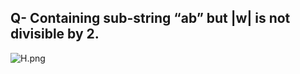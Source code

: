 ## Q- Containing sub-string “ab” but |w| is not divisible by 2.

![H.png](https://github.com/Tan12d/Oracle-Database-Problems/assets/100254217/94059c6c-2548-4b56-a7d8-16ba19520540)

